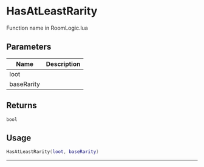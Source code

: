 # HasAtLeastRarity

Function name in RoomLogic.lua

## Parameters

| Name       | Description |
| ---------- | ----------- |
| loot       |             |
| baseRarity |             |

## Returns

`bool`

## Usage

```lua
HasAtLeastRarity(loot, baseRarity)
```

---
